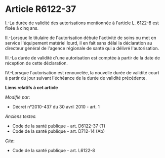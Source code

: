# Article R6122-37

I.-La durée de validité des autorisations mentionnée à l'article L. 6122-8 est fixée à cinq ans. 

II.-Lorsque le titulaire de l'autorisation débute l'activité de soins ou met en service l'équipement matériel lourd, il en
fait sans délai la déclaration au directeur général de l'agence régionale de santé qui a délivré l'autorisation. 

III.-La durée de validité d'une autorisation est comptée à partir de la date de réception de cette déclaration. 

IV.-Lorsque l'autorisation est renouvelée, la nouvelle durée de validité court à partir du jour suivant l'échéance de la
durée de validité précédente.

**Liens relatifs à cet article**

_Modifié par_:

  - Décret n°2010-437 du 30 avril 2010 - art. 1

_Anciens textes_:

  - Code de la santé publique - art. D6122-37 (T)
  - Code de la santé publique - art. D712-14 (Ab)

_Cite_:

  - Code de la santé publique - art. L6122-8
